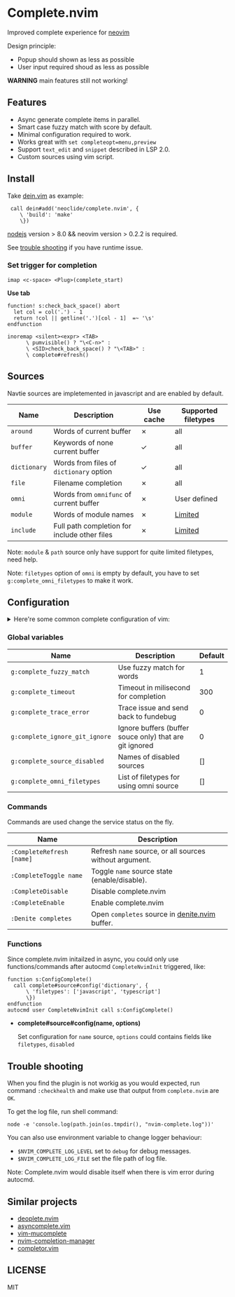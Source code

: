 # Complete.nvim

Improved complete experience for [neovim](https://github.com/neovim/neovim)

Design principle:

* Popup should shown as less as possible
* User input required shoud as less as possible

**WARNING** main features still not working!

## Features

* Async generate complete items in parallel.
* Smart case fuzzy match with score by default.
* Minimal configuration required to work.
* Works great with `set completeopt=menu,preview`
* Support `text_edit` and `snippet` described in LSP 2.0.
* Custom sources using vim script.

## Install

Take [dein.vim](https://github.com/Shougo/dein.vim) as example:

``` vim
 call dein#add('neoclide/complete.nvim', {
    \ 'build': 'make'
    \})
```

[nodejs](http://nodejs.org/) version > 8.0 && neovim version > 0.2.2 is required.

See [trouble shooting](#trouble-shooting) if you have runtime issue.

### Set trigger for completion

``` vim
imap <c-space> <Plug>(complete_start)
```

**Use tab**

``` vim
function! s:check_back_space() abort
  let col = col('.') - 1
  return !col || getline('.')[col - 1]  =~ '\s'
endfunction

inoremap <silent><expr> <TAB>
      \ pumvisible() ? "\<C-n>" :
      \ <SID>check_back_space() ? "\<TAB>" :
      \ complete#refresh()
```

## Sources

Navtie sources are impletemented in javascript and are enabled by default.


Name         | Description                                           | Use cache   | Supported filetypes
------------ | -------------                                         | ------------|------------
`around`     | Words of current buffer                               | ✗           | all
`buffer`     | Keywords of none current buffer                       | ✓           | all
`dictionary` | Words from files of `dictionary` option               | ✓           | all
`file`       | Filename completion                                   | ✗           | all
`omni`       | Words from `omnifunc` of current buffer               | ✗           | User defined
`module`     | Words of module names                                 | ✗           | [Limited](/src/source/module_resolve)
`include`    | Full path completion for include other files          | ✗           | [Limited](/src/source/include_resolve)

Note: `module` & `path` source only have support for quite limited filetypes, need help.

Note: `filetypes` option of `omni` is empty by default, you have to set `g:complete_omni_filetypes` to make it work.

## Configuration

<details>
  <summary>Here're some common complete configuration of vim:</summary>

``` vim
" user <Tab> and <S-Tab> to iterate complete item
inoremap <expr> <Tab> pumvisible() ? "\<C-n>" : "\<Tab>"
inoremap <expr> <S-Tab> pumvisible() ? "\<C-p>" : "\<S-Tab>"
" use <enter> to finish complete
inoremap <expr> <cr> pumvisible() ? "\<C-y>" : "\<cr>"

" Auto close preview window when completion is done.
autocmd! CompleteDone * if pumvisible() == 0 | pclose | endif

" Recommanded completeopt setting see `:h completeopt`
set completeopt=menu,preview
```
</details>


### Global variables

Name                           | Description                                             | Default
------------                   | -------------                                           | ------------
`g:complete_fuzzy_match`       | Use fuzzy match for words                               | 1
`g:complete_timeout`           | Timeout in milisecond for completion                    | 300
`g:complete_trace_error`       | Trace issue and send back to fundebug                   | 0
`g:complete_ignore_git_ignore` | Ignore buffers (buffer souce only) that are git ignored | 0
`g:complete_source_disabled`   | Names of disabled sources                               | []
`g:complete_omni_filetypes `   | List of filetypes for using omni source                 | []

### Commands

Commands are used change the service status on the fly.

Name                        | Description
------------                | -------------
`:CompleteRefresh [name]`   | Refresh `name` source, or all sources without argument.
`:CompleteToggle name`      | Toggle `name` source state (enable/disable).
`:CompleteDisable`          | Disable complete.nvim
`:CompleteEnable`           | Enable complete.nvim
`:Denite completes`         | Open `completes` source in [denite.nvim](https://github.com/Shougo/denite.nvim) buffer.

### Functions

Since complete.nvim initailzed in async, you could only use functions/commands after autocmd
`CompleteNvimInit` triggered, like:

``` vim
function s:ConfigComplete()
  call complete#source#config('dictionary', {
      \ 'filetypes': ['javascript', 'typescript']
      \})
endfunction
autocmd user CompleteNvimInit call s:ConfigComplete()
```

* **complete#source#config(name, options)**

  Set configuration for `name` source, `options` could contains fields like
  `filetypes`, `disabled`

## Trouble shooting

When you find the plugin is not workig as you would expected, run command
`:checkhealth` and make use that output from `complete.nvim` are `OK`.

To get the log file, run shell command:

    node -e 'console.log(path.join(os.tmpdir(), "nvim-complete.log"))'

You can also use environment variable to change logger behaviour:

* `$NVIM_COMPLETE_LOG_LEVEL` set to `debug` for debug messages.
* `$NVIM_COMPLETE_LOG_FILE` set the file path of log file.

Note: Complete.nvim would disable itself when there is vim error during autocmd.

## Similar projects

* [deoplete.nvim](https://github.com/Shougo/deoplete.nvim)
* [asyncomplete.vim](https://github.com/prabirshrestha/asyncomplete.vim)
* [vim-mucomplete](https://github.com/lifepillar/vim-mucomplete/)
* [nvim-completion-manager](https://github.com/roxma/nvim-completion-manager)
* [completor.vim](https://github.com/maralla/completor.vim)

## LICENSE

MIT
